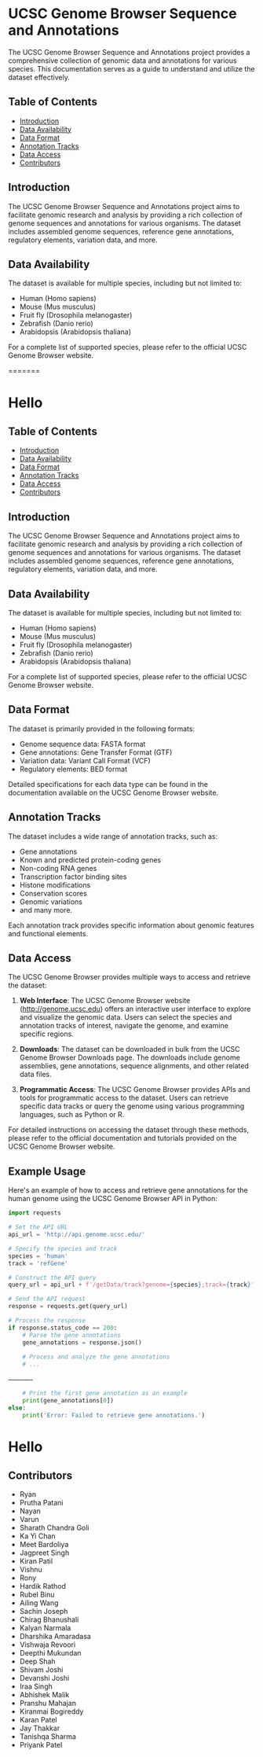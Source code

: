 
# UCSC Genome Browser Sequence and Annotations

The UCSC Genome Browser Sequence and Annotations project provides a comprehensive collection of genomic data and annotations for various species. This documentation serves as a guide to understand and utilize the dataset effectively.

## Table of Contents

- [Introduction](#introduction)
- [Data Availability](#data-availability)
- [Data Format](#data-format)
- [Annotation Tracks](#annotation-tracks)
- [Data Access](#data-access)
- [Contributors](#contributors)

## Introduction

The UCSC Genome Browser Sequence and Annotations project aims to facilitate genomic research and analysis by providing a rich collection of genome sequences and annotations for various organisms. The dataset includes assembled genome sequences, reference gene annotations, regulatory elements, variation data, and more.

## Data Availability

The dataset is available for multiple species, including but not limited to:

- Human (Homo sapiens)
- Mouse (Mus musculus)
- Fruit fly (Drosophila melanogaster)
- Zebrafish (Danio rerio)
- Arabidopsis (Arabidopsis thaliana)

For a complete list of supported species, please refer to the official UCSC Genome Browser website.

=======
# Hello

## Table of Contents

- [Introduction](#introduction)
- [Data Availability](#data-availability)
- [Data Format](#data-format)
- [Annotation Tracks](#annotation-tracks)
- [Data Access](#data-access)
- [Contributors](#contributors)

## Introduction

The UCSC Genome Browser Sequence and Annotations project aims to facilitate genomic research and analysis by providing a rich collection of genome sequences and annotations for various organisms. The dataset includes assembled genome sequences, reference gene annotations, regulatory elements, variation data, and more.

## Data Availability

The dataset is available for multiple species, including but not limited to:

- Human (Homo sapiens)
- Mouse (Mus musculus)
- Fruit fly (Drosophila melanogaster)
- Zebrafish (Danio rerio)
- Arabidopsis (Arabidopsis thaliana)

For a complete list of supported species, please refer to the official UCSC Genome Browser website.

## Data Format

The dataset is primarily provided in the following formats:

- Genome sequence data: FASTA format
- Gene annotations: Gene Transfer Format (GTF)
- Variation data: Variant Call Format (VCF)
- Regulatory elements: BED format

Detailed specifications for each data type can be found in the documentation available on the UCSC Genome Browser website.

## Annotation Tracks

The dataset includes a wide range of annotation tracks, such as:

- Gene annotations
- Known and predicted protein-coding genes
- Non-coding RNA genes
- Transcription factor binding sites
- Histone modifications
- Conservation scores
- Genomic variations
- and many more.

Each annotation track provides specific information about genomic features and functional elements.

## Data Access

The UCSC Genome Browser provides multiple ways to access and retrieve the dataset:

1. **Web Interface**: The UCSC Genome Browser website (http://genome.ucsc.edu) offers an interactive user interface to explore and visualize the genomic data. Users can select the species and annotation tracks of interest, navigate the genome, and examine specific regions.

2. **Downloads**: The dataset can be downloaded in bulk from the UCSC Genome Browser Downloads page. The downloads include genome assemblies, gene annotations, sequence alignments, and other related data files.

3. **Programmatic Access**: The UCSC Genome Browser provides APIs and tools for programmatic access to the dataset. Users can retrieve specific data tracks or query the genome using various programming languages, such as Python or R.

For detailed instructions on accessing the dataset through these methods, please refer to the official documentation and tutorials provided on the UCSC Genome Browser website.

## Example Usage

Here's an example of how to access and retrieve gene annotations for the human genome using the UCSC Genome Browser API in Python:

```python
import requests

# Set the API URL
api_url = 'http://api.genome.ucsc.edu/'

# Specify the species and track
species = 'human'
track = 'refGene'

# Construct the API query
query_url = api_url + f'/getData/track?genome={species};track={track}'

# Send the API request
response = requests.get(query_url)

# Process the response
if response.status_code == 200:
    # Parse the gene annotations
    gene_annotations = response.json()
    
    # Process and analyze the gene annotations
    # ...

…………………
    
    # Print the first gene annotation as an example
    print(gene_annotations[0])
else:
    print('Error: Failed to retrieve gene annotations.')
```

# Hello

## Contributors
* Ryan
* Prutha Patani
* Nayan
* Varun
* Sharath Chandra Goli
* Ka Yi Chan
* Meet Bardoliya
* Jagpreet Singh
* Kiran Patil
* Vishnu
* Rony
* Hardik Rathod
* Rubel Binu
* Ailing Wang
* Sachin Joseph
* Chirag Bhanushali
* Kalyan Narmala
* Dharshika Amaradasa
* Vishwaja Revoori
* Deepthi Mukundan
* Deep Shah
* Shivam Joshi
* Devanshi Joshi
* Iraa Singh
* Abhishek Malik
* Pranshu  Mahajan
* Kiranmai Bogireddy
* Karan Patel
* Jay Thakkar
* Tanishqa Sharma 
* Priyank Patel